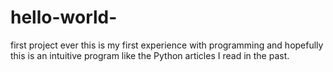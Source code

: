 # hello-world-
first project ever
this is my first experience with programming and hopefully this is an intuitive program like the Python articles I read in the past.
